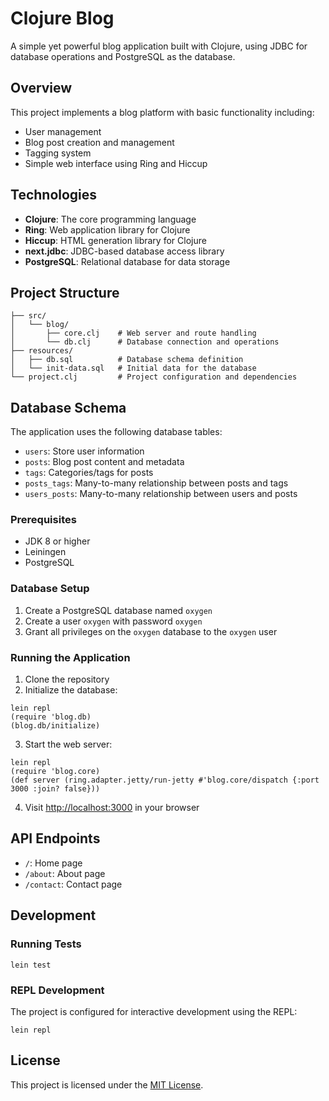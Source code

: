 # Clojure Blog

A simple yet powerful blog application built with Clojure, using JDBC for database operations and PostgreSQL as the
database.

## Overview

This project implements a blog platform with basic functionality including:

- User management
- Blog post creation and management
- Tagging system
- Simple web interface using Ring and Hiccup

## Technologies

- **Clojure**: The core programming language
- **Ring**: Web application library for Clojure
- **Hiccup**: HTML generation library for Clojure
- **next.jdbc**: JDBC-based database access library
- **PostgreSQL**: Relational database for data storage

## Project Structure

```
├── src/
│   └── blog/
│       ├── core.clj    # Web server and route handling
│       └── db.clj      # Database connection and operations
├── resources/
│   ├── db.sql          # Database schema definition
│   └── init-data.sql   # Initial data for the database
└── project.clj         # Project configuration and dependencies
```

## Database Schema

The application uses the following database tables:

- `users`: Store user information
- `posts`: Blog post content and metadata
- `tags`: Categories/tags for posts
- `posts_tags`: Many-to-many relationship between posts and tags
- `users_posts`: Many-to-many relationship between users and posts

### Prerequisites

- JDK 8 or higher
- Leiningen
- PostgreSQL

### Database Setup

1. Create a PostgreSQL database named `oxygen`
2. Create a user `oxygen` with password `oxygen`
3. Grant all privileges on the `oxygen` database to the `oxygen` user

### Running the Application

1. Clone the repository
2. Initialize the database:

```
lein repl
(require 'blog.db)
(blog.db/initialize)
```

3. Start the web server:

```
lein repl
(require 'blog.core)
(def server (ring.adapter.jetty/run-jetty #'blog.core/dispatch {:port 3000 :join? false}))
```

4. Visit [http://localhost:3000](http://localhost:3000) in your browser

## API Endpoints

- `/`: Home page
- `/about`: About page
- `/contact`: Contact page

## Development

### Running Tests

```
lein test
```

### REPL Development

The project is configured for interactive development using the REPL:

```
lein repl
```

## License

This project is licensed under the [MIT License](LICENSE).